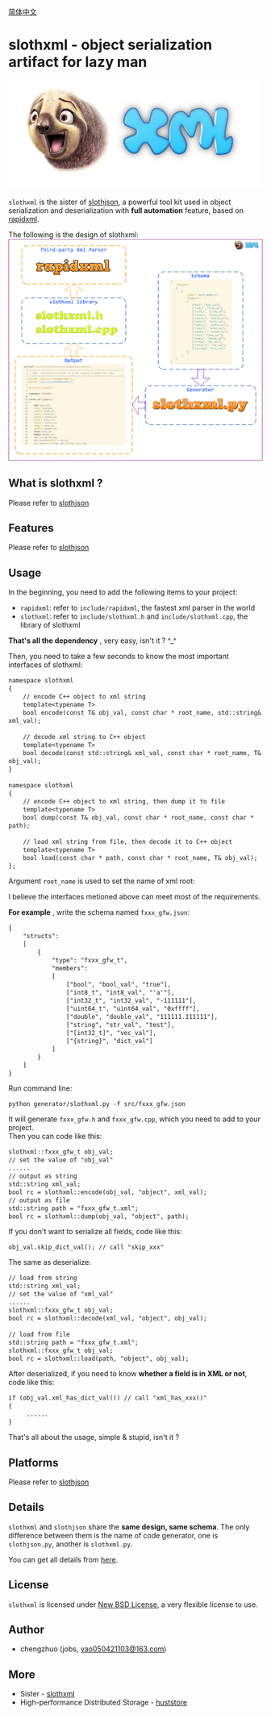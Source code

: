 [简体中文](README_ZH.md)

# slothxml - object serialization artifact for lazy man #
![slothxml logo](res/logo.png)

`slothxml` is the sister of [slothjson](https://github.com/jobs-github/slothjson), a powerful tool kit used in object serialization and deserialization with **full automation** feature, based on [rapidxml](https://sourceforge.net/projects/rapidxml). 

The following is the design of slothxml: 
![design](res/design.png)

## What is slothxml ? ##

Please refer to [slothjson](https://github.com/jobs-github/slothjson)

## Features ##

Please refer to [slothjson](https://github.com/jobs-github/slothjson)

## Usage ##

In the beginning, you need to add the following items to your project:

* `rapidxml`: refer to `include/rapidxml`, the fastest xml parser in the world
* `slothxml`: refer to `include/slothxml.h` and `include/slothxml.cpp`, the library of slothxml

**That's all the dependency** , very easy, isn't it ? ^_^

Then, you need to take a few seconds to know the most important interfaces of slothxml: 

	namespace slothxml
	{
        // encode C++ object to xml string
	    template<typename T>
        bool encode(const T& obj_val, const char * root_name, std::string& xml_val);

        // decode xml string to C++ object
	    template<typename T>
        bool decode(const std::string& xml_val, const char * root_name, T& obj_val);
	}
	
	namespace slothxml
	{
        // encode C++ object to xml string, then dump it to file
	    template<typename T>
        bool dump(const T& obj_val, const char * root_name, const char * path);

	    // load xml string from file, then decode it to C++ object
	    template<typename T>
        bool load(const char * path, const char * root_name, T& obj_val);
	};

Argument `root_name` is used to set the name of xml root:

I believe the interfaces metioned above can meet most of the requirements.

**For example** , write the schema named `fxxx_gfw.json`:  

	{
	    "structs": 
	    [
	        {
	            "type": "fxxx_gfw_t",
	            "members": 
	            [
                    ["bool", "bool_val", "true"],
                    ["int8_t", "int8_val", "'a'"],
	                ["int32_t", "int32_val", "-111111"],
	                ["uint64_t", "uint64_val", "0xffff"],
	                ["double", "double_val", "111111.111111"],
	                ["string", "str_val", "test"],
	                ["[int32_t]", "vec_val"],
	                ["{string}", "dict_val"]
	            ]
	        }
	    ]
	}

Run command line:  

    python generator/slothxml.py -f src/fxxx_gfw.json

It will generate `fxxx_gfw.h` and `fxxx_gfw.cpp`, which you need to add to your project.  
Then you can code like this: 

    slothxml::fxxx_gfw_t obj_val;
    // set the value of "obj_val"
    ......
    // output as string
	std::string xml_val;
	bool rc = slothxml::encode(obj_val, "object", xml_val);
    // output as file
    std::string path = "fxxx_gfw_t.xml";
    bool rc = slothxml::dump(obj_val, "object", path);

If you don't want to serialize all fields, code like this: 

    obj_val.skip_dict_val(); // call "skip_xxx"
The same as deserialize:

    // load from string
	std::string xml_val;
    // set the value of "xml_val"
    ......
    slothxml::fxxx_gfw_t obj_val;
	bool rc = slothxml::decode(xml_val, "object", obj_val);

    // load from file
	std::string path = "fxxx_gfw_t.xml";
    slothxml::fxxx_gfw_t obj_val;
	bool rc = slothxml::load(path, "object", obj_val);

After deserialized, if you need to know **whether a field is in XML or not**, code like this:

    if (obj_val.xml_has_dict_val()) // call "xml_has_xxx()"
    {
         ......
    }

That's all about the usage, simple & stupid, isn't it ?  

## Platforms ##

Please refer to [slothjson](https://github.com/jobs-github/slothjson)

## Details ##

`slothxml` and `slothjson` share the **same design, same schema**. The only difference between them is the name of code generator, one is `slothjson.py`, another is `slothxml.py`.

You can get all details from [here](https://github.com/jobs-github/slothjson). 

## License ##

`slothxml` is licensed under [New BSD License](https://opensource.org/licenses/BSD-3-Clause), a very flexible license to use.

## Author ##

* chengzhuo (jobs, yao050421103@163.com)  

## More ##

- Sister - [slothxml](https://github.com/jobs-github/slothxml)
- High-performance Distributed Storage - [huststore](https://github.com/Qihoo360/huststore)